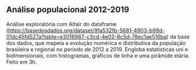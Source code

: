 ## Análise populacional 2012-2019
Análise exploratória com Altair do dataframe (https://basedosdados.org/dataset/9fa532fb-5681-4903-b99d-01dc45fd527a?table=e3016987-c3cd-4e02-8c5d-78ec1ae516ba) da base dos dados, que mapeia a evolução numérica e distributiva da população brasileira e regional no período de 2012 a 2019. Engloba estatisticas uni e bidimensionais, com histogramas, gráficos de linha e uma pirâmide etária. Feito em 3h.
